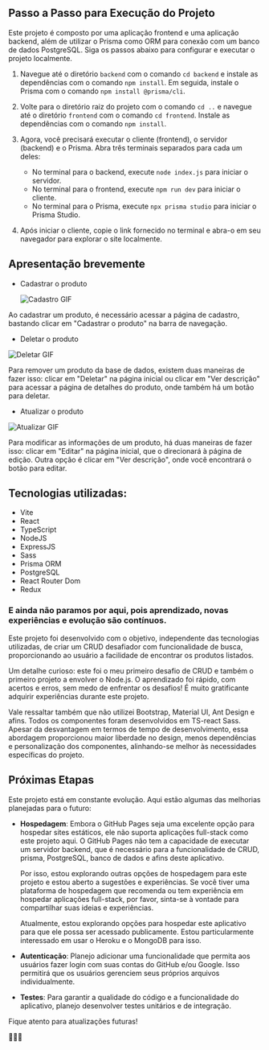 ## Passo a Passo para Execução do Projeto

Este projeto é composto por uma aplicação frontend e uma aplicação backend, além de utilizar o Prisma como ORM para conexão com um banco de dados PostgreSQL. Siga os passos abaixo para configurar e executar o projeto localmente.

1. Navegue até o diretório `backend` com o comando `cd backend` e instale as dependências com o comando `npm install`. Em seguida, instale o Prisma com o comando `npm install @prisma/cli`.

2. Volte para o diretório raiz do projeto com o comando `cd ..` e navegue até o diretório `frontend` com o comando `cd frontend`. Instale as dependências com o comando `npm install`.

3. Agora, você precisará executar o cliente (frontend), o servidor (backend) e o Prisma. Abra três terminais separados para cada um deles:

   - No terminal para o backend, execute `node index.js` para iniciar o servidor.
   - No terminal para o frontend, execute `npm run dev` para iniciar o cliente.
   - No terminal para o Prisma, execute `npx prisma studio` para iniciar o Prisma Studio.

4. Após iniciar o cliente, copie o link fornecido no terminal e abra-o em seu navegador para explorar o site localmente.

## Apresentação brevemente

- Cadastrar o produto

  ![Cadastro GIF](./videos/Cadastro.gif)

Ao cadastrar um produto, é necessário acessar a página de cadastro, bastando clicar em "Cadastrar o produto" na barra de navegação.

- Deletar o produto

![Deletar GIF](./videos/Deletar.gif)

Para remover um produto da base de dados, existem duas maneiras de fazer isso: clicar em "Deletar" na página inicial ou clicar em "Ver descrição" para acessar a página de detalhes do produto, onde também há um botão para deletar.

- Atualizar o produto

![Atualizar GIF](./videos/Editar.gif)

Para modificar as informações de um produto, há duas maneiras de fazer isso: clicar em "Editar" na página inicial, que o direcionará à página de edição. Outra opção é clicar em "Ver descrição", onde você encontrará o botão para editar.

<div>
<h2>
Tecnologias utilizadas:
</h2>

<ul>
<li>
Vite
</li>
<li>
React
</li>
<li>
TypeScript
</li>
<li>
NodeJS
</li>
<li>
ExpressJS
</li>
<li>
Sass
</li>
<li>
Prisma ORM
</li>
<li>
PostgreSQL
</li>
<li>
React Router Dom
</li>
<li>
Redux
</li>
</ul>

### E ainda não paramos por aqui, pois aprendizado, novas experiências e evolução são contínuos.

<p>
Este projeto foi desenvolvido com o objetivo, independente das tecnologias utilizadas, de criar um CRUD desafiador com funcionalidade de busca, proporcionando ao usuário a facilidade de encontrar os produtos listados.

Um detalhe curioso: este foi o meu primeiro desafio de CRUD e também o primeiro projeto a envolver o Node.js. O aprendizado foi rápido, com acertos e erros, sem medo de enfrentar os desafios! É muito gratificante adquirir experiências durante este projeto.

Vale ressaltar também que não utilizei Bootstrap, Material UI, Ant Design e afins. Todos os componentes foram desenvolvidos em TS-react Sass. Apesar da desvantagem em termos de tempo de desenvolvimento, essa abordagem proporcionou maior liberdade no design, menos dependências e personalização dos componentes, alinhando-se melhor às necessidades específicas do projeto.

## Próximas Etapas

Este projeto está em constante evolução. Aqui estão algumas das melhorias planejadas para o futuro:

- **Hospedagem**: Embora o GitHub Pages seja uma excelente opção para hospedar sites estáticos, ele não suporta aplicações full-stack como este projeto aqui. O GitHub Pages não tem a capacidade de executar um servidor backend, que é necessário para a funcionalidade de CRUD, prisma, PostgreSQL, banco de dados e afins deste aplicativo.

  Por isso, estou explorando outras opções de hospedagem para este projeto e estou aberto a sugestões e experiências. Se você tiver uma plataforma de hospedagem que recomenda ou tem experiência em hospedar aplicações full-stack, por favor, sinta-se à vontade para compartilhar suas ideias e experiências.

  Atualmente, estou explorando opções para hospedar este aplicativo para que ele possa ser acessado publicamente. Estou particularmente interessado em usar o Heroku e o MongoDB para isso.

- **Autenticação**: Planejo adicionar uma funcionalidade que permita aos usuários fazer login com suas contas do GitHub e/ou Google. Isso permitirá que os usuários gerenciem seus próprios arquivos individualmente.

- **Testes**: Para garantir a qualidade do código e a funcionalidade do aplicativo, planejo desenvolver testes unitários e de integração.

Fique atento para atualizações futuras!

🚀🚀🚀

</p>

</div>
